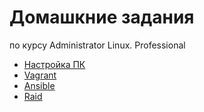 # Домашкние задания 
по курсу Administrator Linux. Professional
- [Настройка ПК](./dz_setup/README.MD)
- [Vagrant](./dz_vagrant/README.MD)
- [Ansible](./dz_ansible/README.MD)
- [Raid](./dz_raid/README.MD)
